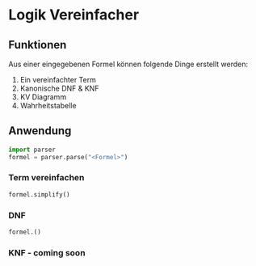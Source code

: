 # Logik Vereinfacher

## Funktionen

Aus einer eingegebenen Formel können folgende Dinge erstellt werden:

1. Ein vereinfachter Term
2. Kanonische DNF & KNF
3. KV Diagramm
4. Wahrheitstabelle

## Anwendung

```python
import parser
formel = parser.parse("<Formel>")
```

### Term vereinfachen
```python
formel.simplify()
```

### DNF
```python
formel.()
```

### KNF - coming soon